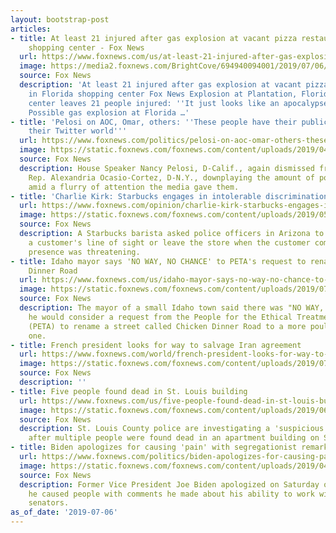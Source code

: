 ```yaml
---
layout: bootstrap-post
articles:
- title: At least 21 injured after gas explosion at vacant pizza restaurant in Florida
    shopping center - Fox News
  url: https://www.foxnews.com/us/at-least-21-injured-after-gas-explosion-at-vacant-pizza-restaurant-in-florida-shopping-center
  image: https://media2.foxnews.com/BrightCove/694940094001/2019/07/06/694940094001_6056138857001_6056150718001-vs.jpg
  source: Fox News
  description: 'At least 21 injured after gas explosion at vacant pizza restaurant
    in Florida shopping center Fox News Explosion at Plantation, Florida, shopping
    center leaves 21 people injured: ''It just looks like an apocalypse'' Yahoo News
    Possible gas explosion at Florida …'
- title: 'Pelosi on AOC, Omar, others: ''These people have their public whatever and
    their Twitter world'''
  url: https://www.foxnews.com/politics/pelosi-on-aoc-omar-others-these-people-have-their-public-whatever-and-their-twitter-world
  image: https://static.foxnews.com/foxnews.com/content/uploads/2019/04/tlaib-omar-aoc-thumb-AP.jpg
  source: Fox News
  description: House Speaker Nancy Pelosi, D-Calif., again dismissed freshman like
    Rep. Alexandria Ocasio-Cortez, D-N.Y., downplaying the amount of power they had
    amid a flurry of attention the media gave them.
- title: 'Charlie Kirk: Starbucks engages in intolerable discrimination against police'
  url: https://www.foxnews.com/opinion/charlie-kirk-starbucks-engages-in-intolerable-discrimination-against-police
  image: https://static.foxnews.com/foxnews.com/content/uploads/2019/05/StarbucksCupReuters.jpg
  source: Fox News
  description: A Starbucks barista asked police officers in Arizona to move out of
    a customer's line of sight or leave the store when the customer complained their
    presence was threatening.
- title: Idaho mayor says 'NO WAY, NO CHANCE' to PETA's request to rename Chicken
    Dinner Road
  url: https://www.foxnews.com/us/idaho-mayor-says-no-way-no-chance-to-peta-request-to-rename-chicken-dinner-road
  image: https://static.foxnews.com/foxnews.com/content/uploads/2019/07/26d5721f-Capture.jpg
  source: Fox News
  description: The mayor of a small Idaho town said there was "NO WAY, NO CHANCE"
    he would consider a request from the People for the Ethical Treatment of Animals
    (PETA) to rename a street called Chicken Dinner Road to a more poultry-friendly
    one.
- title: French president looks for way to salvage Iran agreement
  url: https://www.foxnews.com/world/french-president-looks-for-way-to-salvage-iran-agreement
  image: https://static.foxnews.com/foxnews.com/content/uploads/2019/07/iran.jpg
  source: Fox News
  description: ''
- title: Five people found dead in St. Louis building
  url: https://www.foxnews.com/us/five-people-found-dead-in-st-louis-building
  image: https://static.foxnews.com/foxnews.com/content/uploads/2019/06/St-Louis-Police-car.jpg
  source: Fox News
  description: St. Louis County police are investigating a 'suspicious death scene'
    after multiple people were found dead in an apartment building on Saturday.
- title: Biden apologizes for causing 'pain' with segregationist remarks
  url: https://www.foxnews.com/politics/biden-apologizes-for-causing-pain-with-segregationist-comments
  image: https://static.foxnews.com/foxnews.com/content/uploads/2019/04/joe-biden-AP.jpg
  source: Fox News
  description: Former Vice President Joe Biden apologized on Saturday over the pain
    he caused people with comments he made about his ability to work with segregationist
    senators.
as_of_date: '2019-07-06'
---
```


